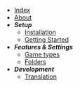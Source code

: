 <!-- docs/_sidebar.md -->

* [Index](./)
* [About](./about)
* ***Setup***
    * [Installation](./install)
    * [Getting Started](./getting-started)
* ***Features & Settings***
    * [Game types](./game-types)
    * [Folders](./folders)
* ***Development***
    * [Translation](./translation)